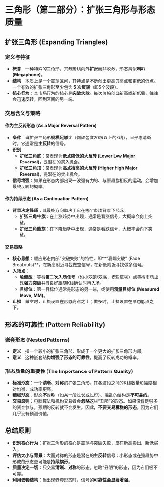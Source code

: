 # 三角形（第二部分）：扩张三角形与形态质量 

## 扩张三角形 (Expanding Triangles)

### 定义与特征
-   **概念**：一种特殊的三角形，其趋势线向外**扩张**而非收敛，形态类似**喇叭 (Megaphone)**。
-   **结构**：本质上是一个震荡区间，其特点是不断创出更高的高点和更低的低点。一个有效的扩张三角形至少包含 **5 次反转**（即5个波段）。
-   **核心行为**：其市场行为的核心是**突破失败**。每次价格创出新高或新低后，往往会迅速反转，回到区间的另一端。

### 交易含义与策略

#### 作为主反转形态 (As a Major Reversal Pattern)
-   **条件**：当扩张三角形**规模足够大**（例如包含20根以上的K线），且形态清晰时，它通常是**主反转**的信号。
-   **识别**：
    -   **扩张三角底**：常表现为**低点降低的大反转 (Lower Low Major Reversal)**，是潜在的买入机会。
    -   **扩张三角顶**：常表现为**高点抬高的大反转 (Higher High Major Reversal)**，是潜在的卖出机会。
-   **信号增强**：如果在形态内部出现一波强有力的、与原趋势相反的运动，会增加最终反转的概率。

#### 作为持续形态 (As a Continuation Pattern)
-   **背景决定性质**：其最终方向取决于它在哪个市场背景下形成。
    -   **扩张三角牛旗**：在上涨趋势中出现，通常是看涨信号，大概率会向上突破。
    -   **扩张三角熊旗**：在下降趋势中出现，通常是看跌信号，大概率会向下突破。

#### 交易策略
-   **核心思想**：顺应形态内部“突破失败”的特性，即**“衰竭突破” (Fade Breakouts)**。在新高附近寻找做空信号，在新低附近寻找做多信号。
-   **入场点**：
    -   **稳健型**：等待**第二次入场信号**（如小双顶/双底、楔形反转）或等待市场出现**强力突破**并有良好跟随K线确认时再入场。
    -   **目标位**：第一目标位通常是形态的另一端，或使用**测量目标位 (Measured Move, MM)**。
-   **止损**：做空时，止损设置在形态高点之上；做多时，止损设置在形态低点之下。

## 形态的可靠性 (Pattern Reliability)

### 嵌套形态 (Nested Patterns)
-   **定义**：指一个较小的扩张三角形，形成于一个更大的扩张三角形内部。
-   **意义**：这种嵌套结构**增强了形态的可靠性**，提高了反转成功的概率。

### 形态质量的重要性 (The Importance of Pattern Quality)
-   **标准形态**：一个**清晰、对称**的扩张三角形，其各波段之间的K线数量和幅度相对均衡，成功率更高。
-   **糟糕形态**：形态**不对称**（如某一段过长或过短）、混乱的结构是**不可靠的**。
-   **交易原则**：电脑算法和机构交易者会**忽略**这些“丑陋”的形态。如果没有足够多的资金参与，预期的反转就不会发生。因此，**不要交易糟糕的形态**，因为它们几乎没有预测价值。

## 总结原则
-   **识别核心行为**：扩张三角形的核心是震荡与突破失败，应在新高卖出、新低买入。
-   **评估大小与背景**：大而对称的形态是潜在的**主反转**信号；小形态或在强趋势中形成的形态更可能是**持续旗形**。
-   **质量决定一切**：只交易**清晰、对称**的形态。忽略“丑陋”的形态，因为它们极不可靠。
-   **利用嵌套结构**：当出现嵌套形态时，信号的**可靠性会显著增强**。
